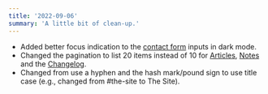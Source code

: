 ```yaml
---
title: '2022-09-06'
summary: 'A little bit of clean-up.'
---
```


* Added better focus indication to the [contact form](/contact/) inputs in dark mode.
* Changed the pagination to list 20 items instead of 10 for [Articles](/articles/), [Notes](/notes/) and the [Changelog](/changelog/).
* Changed from use a hyphen and the hash mark/pound sign to use title case (e.g., changed from #the-site to The Site).

